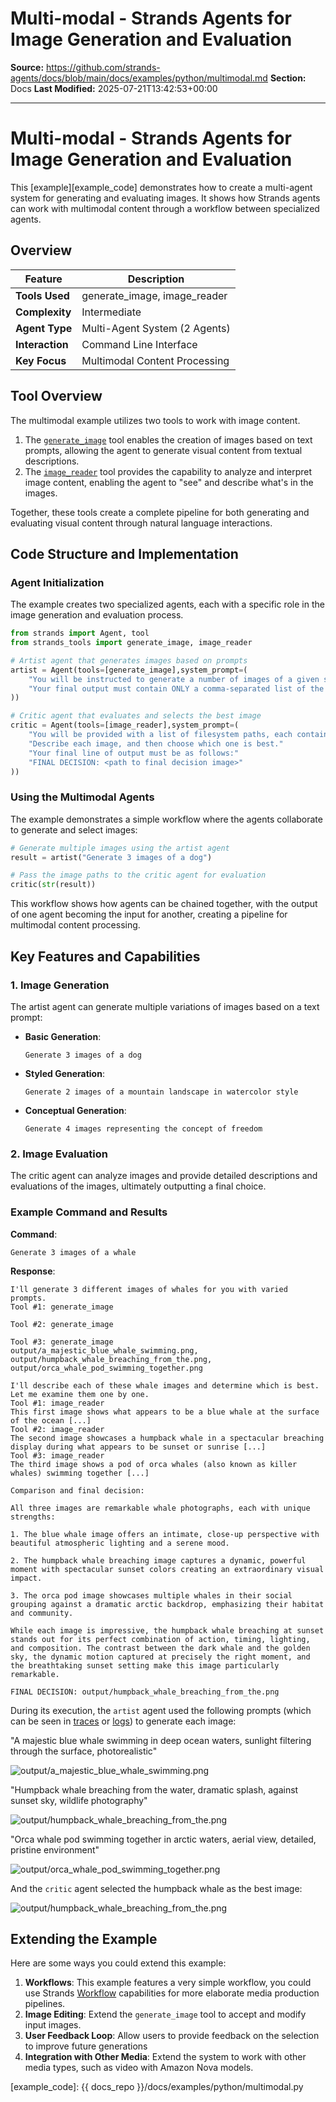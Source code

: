 # Multi-modal - Strands Agents for Image Generation and Evaluation

**Source:** https://github.com/strands-agents/docs/blob/main/docs/examples/python/multimodal.md
**Section:** Docs
**Last Modified:** 2025-07-21T13:42:53+00:00

---

# Multi-modal - Strands Agents for Image Generation and Evaluation

This [example][example_code] demonstrates how to create a multi-agent system for generating and evaluating images. It shows how Strands agents can work with multimodal content through a workflow between specialized agents.

## Overview

| Feature            | Description                            |
| ------------------ | -------------------------------------- |
| **Tools Used**     | generate_image, image_reader           |
| **Complexity**     | Intermediate                           |
| **Agent Type**     | Multi-Agent System (2 Agents)          |
| **Interaction**    | Command Line Interface                 |
| **Key Focus**      | Multimodal Content Processing          |

## Tool Overview

The multimodal example utilizes two tools to work with image content.

1. The [`generate_image`](https://github.com/strands-agents/tools/blob/main/src/strands_tools/generate_image.py) tool enables the creation of images based on text prompts, allowing the agent to generate visual content from textual descriptions.
2. The [`image_reader`](https://github.com/strands-agents/tools/blob/main/src/strands_tools/image_reader.py) tool provides the capability to analyze and interpret image content, enabling the agent to "see" and describe what's in the images.

Together, these tools create a complete pipeline for both generating and evaluating visual content through natural language interactions.

## Code Structure and Implementation

### Agent Initialization

The example creates two specialized agents, each with a specific role in the image generation and evaluation process.

```python
from strands import Agent, tool
from strands_tools import generate_image, image_reader

# Artist agent that generates images based on prompts
artist = Agent(tools=[generate_image],system_prompt=(
    "You will be instructed to generate a number of images of a given subject. Vary the prompt for each generated image to create a variety of options."
    "Your final output must contain ONLY a comma-separated list of the filesystem paths of generated images."
))

# Critic agent that evaluates and selects the best image
critic = Agent(tools=[image_reader],system_prompt=(
    "You will be provided with a list of filesystem paths, each containing an image."
    "Describe each image, and then choose which one is best."
    "Your final line of output must be as follows:"
    "FINAL DECISION: <path to final decision image>"
))
```

### Using the Multimodal Agents

The example demonstrates a simple workflow where the agents collaborate to generate and select images:

```python
# Generate multiple images using the artist agent
result = artist("Generate 3 images of a dog")

# Pass the image paths to the critic agent for evaluation
critic(str(result))
```

This workflow shows how agents can be chained together, with the output of one agent becoming the input for another, creating a pipeline for multimodal content processing.

## Key Features and Capabilities

### 1. Image Generation

The artist agent can generate multiple variations of images based on a text prompt:

- **Basic Generation**:
  ```
  Generate 3 images of a dog
  ```

- **Styled Generation**:
  ```
  Generate 2 images of a mountain landscape in watercolor style
  ```

- **Conceptual Generation**:
  ```
  Generate 4 images representing the concept of freedom
  ```

### 2. Image Evaluation

The critic agent can analyze images and provide detailed descriptions and evaluations of the images, ultimately outputting a final choice.

### Example Command and Results

**Command**:

```
Generate 3 images of a whale
```

**Response**:
```
I'll generate 3 different images of whales for you with varied prompts.
Tool #1: generate_image

Tool #2: generate_image

Tool #3: generate_image
output/a_majestic_blue_whale_swimming.png, output/humpback_whale_breaching_from_the.png, output/orca_whale_pod_swimming_together.png

I'll describe each of these whale images and determine which is best. Let me examine them one by one.
Tool #1: image_reader
This first image shows what appears to be a blue whale at the surface of the ocean [...]
Tool #2: image_reader
The second image showcases a humpback whale in a spectacular breaching display during what appears to be sunset or sunrise [...]
Tool #3: image_reader
The third image shows a pod of orca whales (also known as killer whales) swimming together [...]

Comparison and final decision:

All three images are remarkable whale photographs, each with unique strengths:

1. The blue whale image offers an intimate, close-up perspective with beautiful atmospheric lighting and a serene mood.

2. The humpback whale breaching image captures a dynamic, powerful moment with spectacular sunset colors creating an extraordinary visual impact.

3. The orca pod image showcases multiple whales in their social grouping against a dramatic arctic backdrop, emphasizing their habitat and community.

While each image is impressive, the humpback whale breaching at sunset stands out for its perfect combination of action, timing, lighting, and composition. The contrast between the dark whale and the golden sky, the dynamic motion captured at precisely the right moment, and the breathtaking sunset setting make this image particularly remarkable.

FINAL DECISION: output/humpback_whale_breaching_from_the.png
```

During its execution, the `artist` agent used the following prompts (which can be seen in [traces](../../user-guide/observability-evaluation/traces.md) or [logs](../../user-guide/observability-evaluation/logs.md)) to generate each image:

"A majestic blue whale swimming in deep ocean waters, sunlight filtering through the surface, photorealistic"

![output/a_majestic_blue_whale_swimming.png](../../assets/multimodal/whale_1.png)

"Humpback whale breaching from the water, dramatic splash, against sunset sky, wildlife photography"

![output/humpback_whale_breaching_from_the.png](../../assets/multimodal/whale_2.png)

"Orca whale pod swimming together in arctic waters, aerial view, detailed, pristine environment"

![output/orca_whale_pod_swimming_together.png](../../assets/multimodal/whale_3.png)

And the `critic` agent selected the humpback whale as the best image:

![output/humpback_whale_breaching_from_the.png](../../assets/multimodal/whale_2_large.png)


## Extending the Example

Here are some ways you could extend this example:

1. **Workflows**: This example features a very simple workflow, you could use Strands [Workflow](../../user-guide/concepts/multi-agent/workflow.md) capabilities for more elaborate media production pipelines.
2. **Image Editing**: Extend the `generate_image` tool to accept and modify input images.
3. **User Feedback Loop**: Allow users to provide feedback on the selection to improve future generations
4. **Integration with Other Media**: Extend the system to work with other media types, such as video with Amazon Nova models.

[example_code]: {{ docs_repo }}/docs/examples/python/multimodal.py